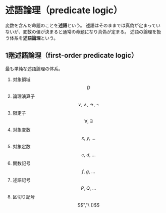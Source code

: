 # 述語論理（predicate logic）

変数を含んだ命題のことを**述語**という。
述語はそのままでは真偽が定まっていないが、変数の値が決まると通常の命題になり真偽が定まる。
述語の論理を扱う体系を**述語論理**という。

## 1階述語論理（first-order predicate logic）

最も単純な述語論理の体系。

1. 対象領域 $$D$$
2. 論理演算子 $$\vee,\ \wedge,\ \rightarrow,\ \neg$$
3. 限定子 $$\forall,\ \exists$$
4. 対象変数 $$x,\ y,\ \dots$$
5. 対象定数 $$c,\ d,\ \dots$$
6. 関数記号 $$f,\ g,\ \dots$$
7. 述語記号 $$P,\ Q,\ \dots$$
8. 区切り記号 $$","\ ()$$
